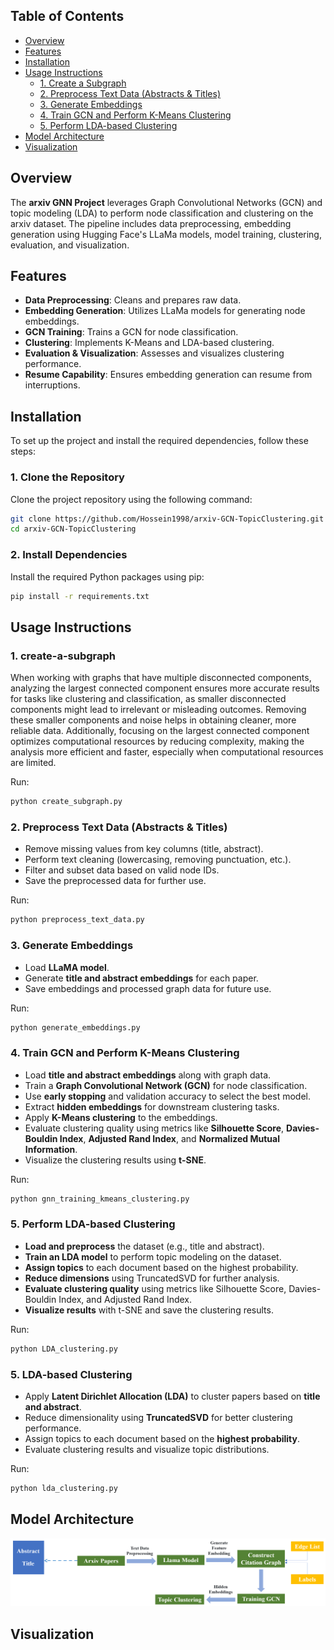 ## Table of Contents

- [Overview](#overview)
- [Features](#features)
- [Installation](#installation)
- [Usage Instructions](#usage-instructions)
  - [1. Create a Subgraph](#1-create-a-subgraph)
  - [2. Preprocess Text Data (Abstracts & Titles)](#2-preprocess-text-data-abstracts--titles)
  - [3. Generate Embeddings](#3-generate-embeddings)
  - [4. Train GCN and Perform K-Means Clustering](#4-train-gcn-and-perform-k-means-clustering)
  - [5. Perform LDA-based Clustering](#5-perform-lda-based-clustering)
- [Model Architecture](#model-architecture)  
- [Visualization](#visualization)



## Overview

The **arxiv GNN Project** leverages Graph Convolutional Networks (GCN) and topic modeling (LDA) to perform node classification and clustering on the arxiv dataset. The pipeline includes data preprocessing, embedding generation using Hugging Face's LLaMa models, model training, clustering, evaluation, and visualization.

## Features

- **Data Preprocessing**: Cleans and prepares raw data.
- **Embedding Generation**: Utilizes LLaMa models for generating node embeddings.
- **GCN Training**: Trains a GCN for node classification.
- **Clustering**: Implements K-Means and LDA-based clustering.
- **Evaluation & Visualization**: Assesses and visualizes clustering performance.
- **Resume Capability**: Ensures embedding generation can resume from interruptions.

## Installation

To set up the project and install the required dependencies, follow these steps:

### 1. Clone the Repository

Clone the project repository using the following command:

```bash
git clone https://github.com/Hossein1998/arxiv-GCN-TopicClustering.git
cd arxiv-GCN-TopicClustering
```

### 2. Install Dependencies

Install the required Python packages using pip:

```bash
pip install -r requirements.txt
```

## Usage Instructions

### 1. create-a-subgraph
When working with graphs that have multiple disconnected components, analyzing the largest connected component ensures more accurate results for tasks like clustering and classification, as smaller disconnected components might lead to irrelevant or misleading outcomes. Removing these smaller components and noise helps in obtaining cleaner, more reliable data. Additionally, focusing on the largest connected component optimizes computational resources by reducing complexity, making the analysis more efficient and faster, especially when computational resources are limited.

Run:
```bash
python create_subgraph.py
```

### 2. Preprocess Text Data (Abstracts & Titles)

- Remove missing values from key columns (title, abstract).
- Perform text cleaning (lowercasing, removing punctuation, etc.).
- Filter and subset data based on valid node IDs.
- Save the preprocessed data for further use.

Run:
```bash
python preprocess_text_data.py
```

### 3. Generate Embeddings

- Load **LLaMA model**.
- Generate **title and abstract embeddings** for each paper.
- Save embeddings and processed graph data for future use.

Run:
```bash
python generate_embeddings.py
```

### 4. Train GCN and Perform K-Means Clustering

- Load **title and abstract embeddings** along with graph data.
- Train a **Graph Convolutional Network (GCN)** for node classification.
- Use **early stopping** and validation accuracy to select the best model.
- Extract **hidden embeddings** for downstream clustering tasks.
- Apply **K-Means clustering** to the embeddings.
- Evaluate clustering quality using metrics like **Silhouette Score**, **Davies-Bouldin Index**, **Adjusted Rand Index**, and **Normalized Mutual Information**.
- Visualize the clustering results using **t-SNE**.

Run:
```bash
python gnn_training_kmeans_clustering.py
```

### 5. Perform LDA-based Clustering

- **Load and preprocess** the dataset (e.g., title and abstract).
- **Train an LDA model** to perform topic modeling on the dataset.
- **Assign topics** to each document based on the highest probability.
- **Reduce dimensions** using TruncatedSVD for further analysis.
- **Evaluate clustering quality** using metrics like Silhouette Score, Davies-Bouldin Index, and Adjusted Rand Index.
- **Visualize results** with t-SNE and save the clustering results.

Run:
```bash
python LDA_clustering.py
```

### 5. LDA-based Clustering

- Apply **Latent Dirichlet Allocation (LDA)** to cluster papers based on **title and abstract**.
- Reduce dimensionality using **TruncatedSVD** for better clustering performance.
- Assign topics to each document based on the **highest probability**.
- Evaluate clustering results and visualize topic distributions.

Run:
```bash
python lda_clustering.py
```

## Model Architecture

![Model Architecture](Model-Architecture.png)




## Visualization
